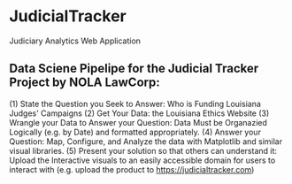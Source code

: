 # JudicialTracker
Judiciary Analytics Web Application
## Data Sciene Pipelipe for the Judicial Tracker Project by NOLA LawCorp:
(1) State the Question you Seek to Answer: Who is Funding Louisiana Judges' Campaigns
(2) Get Your Data: the Louisiana Ethics Website
(3) Wrangle your Data to Answer your Question: Data Must be Organazied Logically (e.g. by Date) and formatted appropriately.
(4) Answer your Question: Map, Configure, and Analyze the data with Matplotlib and similar visual libraries.
(5) Present your solution so that others can understand it: Upload the Interactive visuals to an easily accessible domain for users to interact with (e.g. upload the product to https://judicialtracker.com)
